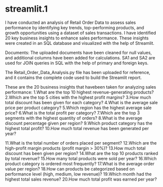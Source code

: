 # streamlit.1
I have conducted an analysis of Retail Order Data to assess sales performance by identifying key trends, top-performing products, and growth opportunities using a dataset of sales transactions. I have identified 20 key business insights to enhance sales performance. These insights were created in an SQL database and visualized with the help of Streamlit.

Documents:
The uploaded documents have been cleaned for null values, and additional columns have been added for calculations. SA1 and SA2 are used for JOIN queries in SQL with the help of primary and foreign keys.

The Retail_Order_Data_Analysis.py file has been uploaded for reference, and it contains the complete code used to build the Streamlit report.

These are the 20 business insights that havebeen taken for analyzing sales performance:
1.What are the top 10 highest revenue-generating products?
2.Which are the top 5 cities with the highest profit margins?
3.How much total discount has been given for each category?
4.What is the average sale price per product category?
5.Which region has the highest average sale price?
6.What is the total profit per category?
7.Which are the top 3 segments with the highest quantity of orders?
8.What is the average discount percentage given per region?
9.Which product category has the highest total profit?
10.How much total revenue has been generated per year?

11.What is the total number of orders placed per segment?
12.Which are the high-profit margin products (profit margin > 30%)?
13.How much total discount has been given per region?
14.What are the top 10 products ranked by total revenue?
15.How many total products were sold per year?
16.Which product category is ordered most frequently?
17.What is the average order value per region?
18.How can products be categorized based on performance level (high, medium, low revenue)?
19.Which month had the highest total sales revenue?
20.How much total profit was earned per year?
